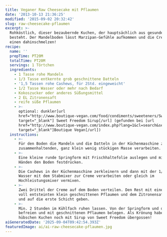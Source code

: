 ```yaml
---
title: Veganer Raw Cheesecake mit Pflaumen
date: '2013-10-13 21:36:25'
modified: '2015-09-02 20:32:42'
slug: raw-cheesecake-pflaumen
excerpt: >-
  Rohköstlich, dieser bezaubernde Kuchen, der hauptsächlich aus gesunden Nüssen
  besteht. Der Mandelboden lässt Marzipan-Gefühle aufkommen und die Creme lässt
  einen dahinschmelzen! 
recipe:
  name: ''
  prepTime: PT20M
  totalTime: PT20M
  servings: 1 Törtchen
  ingredients:
    - 1 Tasse rohe Mandeln
    - 1/3 Tasse entkernte grob geschnittene Datteln
    - '1,5 Tassen rohe Cashews, für 2Std. eingeweicht'
    - 1/2 Tasse Wasser oder mehr nach Bedarf
    - Kokoszucker oder anderes Süßungsmittel
    - 2 EL Zitronensaft
    - reife süße Pflaumen
    - >-
      optional: dunkler[url
      href="http://www.boutique-vegan.com/food/condiments/sweeteners/Sweet-Freedom-Dark.html?listtype=search&searchparam=sweet%20freedom"
      target="_blank"] Sweet Freedom Sirup[/url] (gefunden bei [url
      href="http://www.boutique-vegan.com/index.php?lang=1&cl=search&searchparam=sweet+freedom"
      target="_blank"]Boutique Vegan[/url])
  instructions:
    - >-
      Für den Boden die Mandeln und die Datteln in der Küchenmaschine zu einer
      zusammenhaltenden, ganz klein wenig stückigen Masse verarbeiten.
    - >-
      Eine kleine runde Springform mit Frischhaltefolie auslegen und mit den
      Händen den Boden festdrücken.
    - >-
      Die Cashews in der Küchenmaschine zerkleinern und dann mit der 1/2 Tasse
      Wasser mit dem Stabmixer zur Creme verarbeiten oder gleich im
      Hochleistungsmixer vermixen.
    - >-
      Zwei Drittel der Creme auf dem Boden verteilen. Den Rest mit einer Hand
      voll entsteinten klein geschnittenen Pflaumen und dem Zitronensaft mixen
      und auf die erste Schicht geben.
    - >-
      Min. 2 Stunden im Kühlfach ruhen lassen. Von der Springform und der Folie
      befreien und mit geschnittenen Pflaumen belegen. Als Krönung haben wir den
      hübschen Kuchen noch mit Sirup von Sweet Freedom übergossen!
aiGeneratedDate: '2025-09-04T09:42:54.393Z'
featuredImage: ai/ai-raw-cheesecake-pflaumen.jpg
---
```


[<!-- Image removed (no copyright): törtchen-collage-640x211.jpg -->](https://www.veganblatt.com/i/törtchen-collage.jpg)
